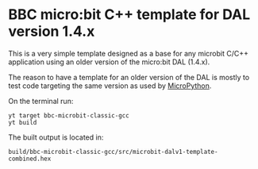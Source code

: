 # BBC micro:bit C++ template for DAL version 1.4.x

This is a very simple template designed as a base for any microbit C/C++ application using an older version of the micro:bit DAL (1.4.x).

The reason to have a template for an older version of the DAL is mostly to test code targeting the same version as used by [MicroPython](https://github.com/bbcmicrobit/micropython/).

On the terminal run:

```
yt target bbc-microbit-classic-gcc
yt build
```

The built output is located in:

```
build/bbc-microbit-classic-gcc/src/microbit-dalv1-template-combined.hex
```
